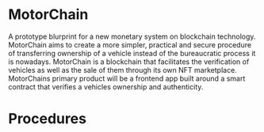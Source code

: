 #                                                                      MotorChain
A prototype blurprint for a new monetary system on blockchain technology. MotorChain aims to create a more simpler, practical and secure procedure of transferring ownership of a vehicle instead of the bureaucratic process it is nowadays.
MotorChain is a blockchain that facilitates the verification of vehicles as well as the sale of them through its own NFT marketplace.
MotorChains primary product will be a frontend app built around a smart contract that verifies a vehicles ownership and authenticity.

#                                                                      Procedures
